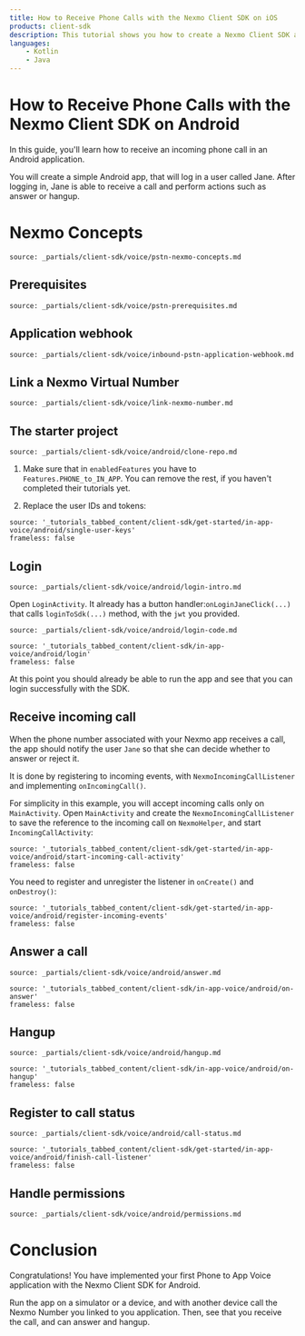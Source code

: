 ```yaml
---
title: How to Receive Phone Calls with the Nexmo Client SDK on iOS
products: client-sdk
description: This tutorial shows you how to create a Nexmo Client SDK application that can receive phone calls on Android.
languages:
    - Kotlin
    - Java
---
```


# How to Receive Phone Calls with the Nexmo Client SDK on Android

In this guide, you'll learn how to receive an incoming phone call in an Android application.

You will create a simple Android app, that will  log in a user called Jane. After logging in, Jane is able to receive a call and perform actions such as answer or hangup.

# Nexmo Concepts

```partial
source: _partials/client-sdk/voice/pstn-nexmo-concepts.md
```

## Prerequisites

```partial
source: _partials/client-sdk/voice/pstn-prerequisites.md
```

## Application webhook

```partial
source: _partials/client-sdk/voice/inbound-pstn-application-webhook.md
```

## Link a Nexmo Virtual Number

```partial
source: _partials/client-sdk/voice/link-nexmo-number.md
```

## The starter project

```partial
source: _partials/client-sdk/voice/android/clone-repo.md
```

1. Make sure that in `enabledFeatures`
you have to `Features.PHONE_to_IN_APP`.
You can remove the rest, if you haven't completed their tutorials yet.

2. Replace the user IDs and tokens:

```tabbed_content
source: '_tutorials_tabbed_content/client-sdk/get-started/in-app-voice/android/single-user-keys'
frameless: false
```

## Login

```partial
source: _partials/client-sdk/voice/android/login-intro.md
```

Open `LoginActivity`. It already has a button handler:`onLoginJaneClick(...)` that calls `loginToSdk(...)` method, with the `jwt` you provided.

```partial
source: _partials/client-sdk/voice/android/login-code.md
```

```tabbed_content
source: '_tutorials_tabbed_content/client-sdk/in-app-voice/android/login'
frameless: false
```

At this point you should already be able to run the app and see that you can login successfully with the SDK.

## Receive incoming call

When the phone number associated with your Nexmo app receives a call, the app should notify the user `Jane` so that she can decide whether to answer or reject it.

It is done by registering to incoming events, with `NexmoIncomingCallListener` and implementing `onIncomingCall()`.

For simplicity in this example, you will accept incoming calls only on `MainActivity`. Open `MainActivity` and create the `NexmoIncomingCallListener` to save the reference to the incoming call on `NexmoHelper`, and start `IncomingCallActivity`:

```tabbed_content
source: '_tutorials_tabbed_content/client-sdk/get-started/in-app-voice/android/start-incoming-call-activity'
frameless: false
```

You need to register and unregister the listener in `onCreate()` and `onDestroy()`:

```tabbed_content
source: '_tutorials_tabbed_content/client-sdk/get-started/in-app-voice/android/register-incoming-events'
frameless: false
```

## Answer a call

```partial
source: _partials/client-sdk/voice/android/answer.md
```

```tabbed_content
source: '_tutorials_tabbed_content/client-sdk/in-app-voice/android/on-answer'
frameless: false
```

## Hangup

```partial
source: _partials/client-sdk/voice/android/hangup.md
```

```tabbed_content
source: '_tutorials_tabbed_content/client-sdk/in-app-voice/android/on-hangup'
frameless: false
```

## Register to call status

```partial
source: _partials/client-sdk/voice/android/call-status.md
```

```tabbed_content
source: '_tutorials_tabbed_content/client-sdk/get-started/in-app-voice/android/finish-call-listener'
frameless: false
```

## Handle permissions

```partial
source: _partials/client-sdk/voice/android/permissions.md
```

# Conclusion

Congratulations! You have implemented your first Phone to App Voice application with the Nexmo Client SDK for Android.

Run the app on a simulator or a device, and with another device call the Nexmo Number you linked to you application. Then, see that you receive the call, and can answer and hangup.

